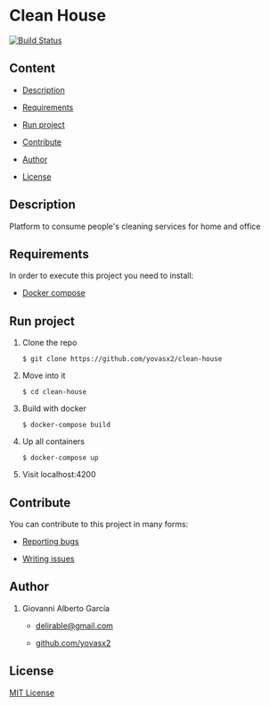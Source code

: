 # Clean House

[![Build Status](https://travis-ci.org/yovasx2/clean-house.svg?branch=master)](https://travis-ci.org/yovasx2/clean-house)


## Content

* [Description](#description)

* [Requirements](#requirements)

* [Run project](#run-project)

* [Contribute](#contribute)

* [Author](#author)

* [License](#license)

<a name="description"/>

## Description

Platform to consume people's cleaning services for home and office

<a name="requirements"/>

## Requirements

In order to execute this project you need to install:

* [Docker compose](https://www.docker.com/)

<a name="run-project"/>

## Run project

1. Clone the repo

       $ git clone https://github.com/yovasx2/clean-house

2. Move into it

       $ cd clean-house

3. Build with docker

       $ docker-compose build

3. Up all containers

       $ docker-compose up

5. Visit localhost:4200


<a name="contribute"/>

## Contribute

You can contribute to this project in many forms:

* [Reporting bugs](https://github.com/yovasx2/clean-house/issues)

* [Writing issues](https://github.com/yovasx2/clean-house/issues)

<a name="author"/>

## Author

1. Giovanni Alberto García 

    * <a href="mailto:delirable@gmail.com">delirable@gmail.com</a>

    * [github.com/yovasx2](http://github.com/yovasx2)

<a name="license"/>

## License

[MIT License](http://choosealicense.com/licenses/mit/)